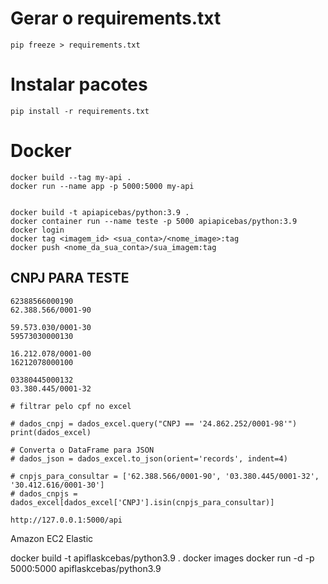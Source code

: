 # Gerar o requirements.txt 
    pip freeze > requirements.txt

# Instalar pacotes 
    pip install -r requirements.txt

# Docker
    docker build --tag my-api .
    docker run --name app -p 5000:5000 my-api


    docker build -t apiapicebas/python:3.9 .
    docker container run --name teste -p 5000 apiapicebas/python:3.9
    docker login
    docker tag <imagem_id> <sua_conta>/<nome_image>:tag
    docker push <nome_da_sua_conta>/sua_imagem:tag


## CNPJ PARA TESTE
    62388566000190
    62.388.566/0001-90

    59.573.030/0001-30
    59573030000130

    16.212.078/0001-00
    16212078000100

    03380445000132
    03.380.445/0001-32

    # filtrar pelo cpf no excel
    
    # dados_cnpj = dados_excel.query("CNPJ == '24.862.252/0001-98'")
    print(dados_excel)

    # Converta o DataFrame para JSON
    # dados_json = dados_excel.to_json(orient='records', indent=4)

    # cnpjs_para_consultar = ['62.388.566/0001-90', '03.380.445/0001-32', '30.412.616/0001-30']
    # dados_cnpjs = dados_excel[dados_excel['CNPJ'].isin(cnpjs_para_consultar)]

    http://127.0.0.1:5000/api

Amazon EC2
Elastic 


docker build -t apiflaskcebas/python3.9 .
docker images
docker run -d -p 5000:5000 apiflaskcebas/python3.9